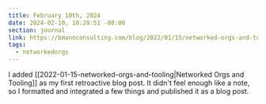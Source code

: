 ```yaml
---
title: February 10th, 2024
date: 2024-02-10, 10:29:51 -08:00
section: journal
link: https://bmannconsulting.com/blog/2022/01/15/networked-orgs-and-tooling/
tags:
  - networkedorgs
---
```

I added [[2022-01-15-networked-orgs-and-tooling|Networked Orgs and Tooling]] as my first retroactive blog post. It didn't feel enough like a note, so I formatted and integrated a few things and published it as a blog post.
